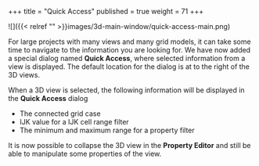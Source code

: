 +++
title = "Quick Access"
published = true
weight = 71
+++

![]({{< relref "" >}}images/3d-main-window/quick-access-main.png)

For large projects with many views and many grid models, it can take some time to navigate to the information you are looking for. We have now added a special dialog named **Quick Access**, where selected information from a view is displayed. The default location for the dialog is at to the right of the 3D views.

When a 3D view is selected, the following information will be displayed in the **Quick Access** dialog
- The connected grid case
- IJK value for a IJK cell range filter
- The minimum and maximum range for a property filter

It is now possible to collapse the 3D view in the **Property Editor** and still be able to manipulate some properties of the view.





